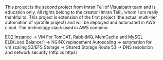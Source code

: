 This project is the second project from Imran Teli of Visualpath team and is 
education only.
All rights belong to the creator (Imran Teli), whom I am really thankful to.
This project is extension of the first project (the actual multi-tier automation of vprofile project) and will be deployed and automated in AWS cloud.
The technology stack used in AWS contains:

EC2 Instance -> VM For TomCAT, RabbitMQ, MemCache and MySQL
ELB(Load Balancer) -> NGINX replacement
Autoscaling -> automation for vm scaling
S3/EFS Storage -> Shared Storage
Route 53 -> DNS resolution and network security (http vs https)

